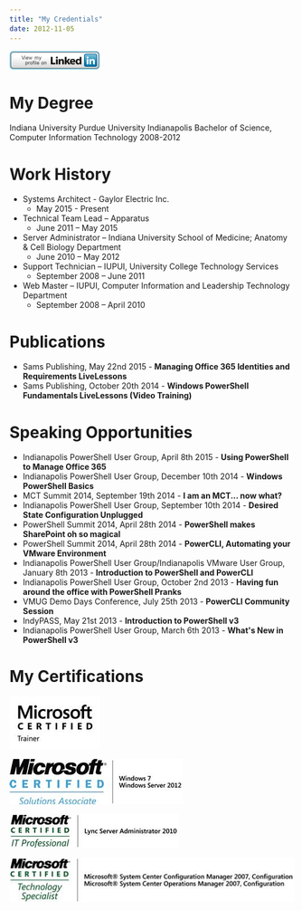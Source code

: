 ```yaml
---
title: "My Credentials"
date: 2012-11-05
---
```


[![View Matthew Griffin's profile on LinkedIn](images/btn_viewmy_160x33.png)](http://www.linkedin.com/in/mattgrif)

# My Degree

Indiana University Purdue University Indianapolis Bachelor of Science, Computer Information Technology 2008-2012

# Work History

- Systems Architect - Gaylor Electric Inc.
    - May 2015 - Present
- Technical Team Lead – Apparatus
    - June 2011 – May 2015
- Server Administrator – Indiana University School of Medicine; Anatomy & Cell Biology Department
    - June 2010 – May 2012
- Support Technician – IUPUI, University College Technology Services
    - September 2008 – June 2011
- Web Master – IUPUI, Computer Information and Leadership Technology Department
    - September 2008 – April 2010

# Publications

- Sams Publishing, May 22nd 2015 - **Managing Office 365 Identities and Requirements LiveLessons**
- Sams Publishing, October 20th 2014 - **Windows PowerShell Fundamentals LiveLessons (Video Training)**

# Speaking Opportunities

- Indianapolis PowerShell User Group, April 8th 2015 - **Using PowerShell to Manage Office 365**
- Indianapolis PowerShell User Group, December 10th 2014 - **Windows PowerShell Basics**
- MCT Summit 2014, September 19th 2014 - **I am an MCT... now what?**
- Indianapolis PowerShell User Group, September 10th 2014 - **Desired State Configuration Unplugged**
- PowerShell Summit 2014, April 28th 2014 - **PowerShell makes SharePoint oh so magical**
- PowerShell Summit 2014, April 28th 2014 - **PowerCLI, Automating your VMware Environment**
- Indianapolis PowerShell User Group/Indianapolis VMware User Group, January 8th 2013 - **Introduction to PowerShell and PowerCLI**
- Indianapolis PowerShell User Group, October 2nd 2013 - **Having fun around the office with PowerShell Pranks**
- VMUG Demo Days Conference, July 25th 2013 - **PowerCLI Community Session**
- IndyPASS, May 21st 2013 - **Introduction to PowerShell v3**
- Indianapolis PowerShell User Group, March 6th 2013 - **What's New in PowerShell v3**

# My Certifications

[![MCT_2013(rgb)](images/MCT_2013rgb.jpg)](http://mattblogsit.com/wp-content/uploads/2012/11/MCT_2013rgb.jpg)

[![MCSA(rgb)_1481_1480](images/MCSArgb_1481_1480.jpg)](http://mattblogsit.com/wp-content/uploads/2012/11/MCSArgb_1481_1480.jpg)

[![MCITP(rgb)_1416](images/MCITPrgb_1416.jpg)](http://mattblogsit.com/wp-content/uploads/2012/11/MCITPrgb_1416.jpg)

[![MCTS(rgb)_1082_537](images/MCTSrgb_1082_537.jpg)](http://mattblogsit.com/wp-content/uploads/2012/11/MCTSrgb_1082_537.jpg)
